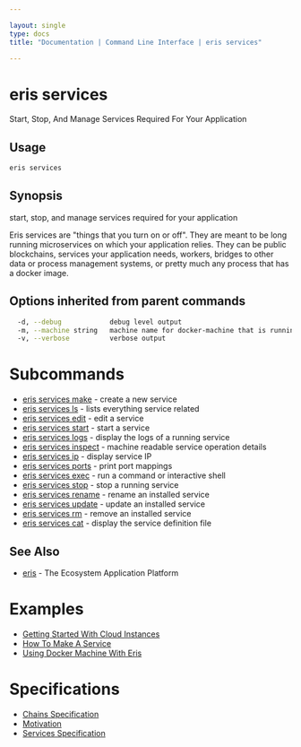 ```yaml
---

layout: single
type: docs
title: "Documentation | Command Line Interface | eris services"

---
```


# eris services

Start, Stop, And Manage Services Required For Your Application

## Usage

```bash
eris services
```

## Synopsis

start, stop, and manage services required for your application

Eris services are "things that you turn on or off". They are meant to be long
running microservices on which your application relies. They can be public
blockchains, services your application needs, workers, bridges to other data
or process management systems, or pretty much any process that has a docker
image.




## Options inherited from parent commands

```bash
  -d, --debug            debug level output
  -m, --machine string   machine name for docker-machine that is running VM (default "eris")
  -v, --verbose          verbose output
```

# Subcommands

* [eris services make](/docs/documentation/cli/0.12.0-rc3/eris_services_make/) - create a new service
* [eris services ls](/docs/documentation/cli/0.12.0-rc3/eris_services_ls/) - lists everything service related
* [eris services edit](/docs/documentation/cli/0.12.0-rc3/eris_services_edit/) - edit a service
* [eris services start](/docs/documentation/cli/0.12.0-rc3/eris_services_start/) - start a service
* [eris services logs](/docs/documentation/cli/0.12.0-rc3/eris_services_logs/) - display the logs of a running service
* [eris services inspect](/docs/documentation/cli/0.12.0-rc3/eris_services_inspect/) - machine readable service operation details
* [eris services ip](/docs/documentation/cli/0.12.0-rc3/eris_services_ip/) - display service IP
* [eris services ports](/docs/documentation/cli/0.12.0-rc3/eris_services_ports/) - print port mappings
* [eris services exec](/docs/documentation/cli/0.12.0-rc3/eris_services_exec/) - run a command or interactive shell
* [eris services stop](/docs/documentation/cli/0.12.0-rc3/eris_services_stop/) - stop a running service
* [eris services rename](/docs/documentation/cli/0.12.0-rc3/eris_services_rename/) - rename an installed service
* [eris services update](/docs/documentation/cli/0.12.0-rc3/eris_services_update/) - update an installed service
* [eris services rm](/docs/documentation/cli/0.12.0-rc3/eris_services_rm/) - remove an installed service
* [eris services cat](/docs/documentation/cli/0.12.0-rc3/eris_services_cat/) - display the service definition file


## See Also

* [eris](/docs/documentation/cli/0.12.0-rc3/eris/) - The Ecosystem Application Platform




# Examples

* [Getting Started With Cloud Instances](/docs/documentation/cli/0.12.0-rc3/examples/getting_started_with_cloud_instances/)
* [How To Make A Service](/docs/documentation/cli/0.12.0-rc3/examples/how_to_make_a_service/)
* [Using Docker Machine With Eris](/docs/documentation/cli/0.12.0-rc3/examples/using_docker_machine_with_eris/)


# Specifications

* [Chains Specification](/docs/documentation/cli/0.12.0-rc3/specifications/chains_specification/)
* [Motivation](/docs/documentation/cli/0.12.0-rc3/specifications/motivation/)
* [Services Specification](/docs/documentation/cli/0.12.0-rc3/specifications/services_specification/)

